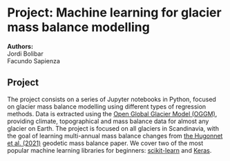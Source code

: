 # Project: Machine learning for glacier mass balance modelling

**Authors:** <br />
Jordi Bolibar <br />
Facundo Sapienza

## Project

The project consists on a series of Jupyter notebooks in Python, focused on glacier mass balance modelling using different types of 
regression methods. Data is extracted using the [Open Global Glacier Model (OGGM)](https://github.com/OGGM/oggm), providing climate, topographical and 
mass balance data for almost any glacier on Earth. The project is focused on all glaciers in Scandinavia, with the goal
of learning multi-annual mass balance changes from [the Hugonnet et al. (2021)](https://www.nature.com/articles/s41586-021-03436-z ) 
geodetic mass balance paper. We cover two of the most popular machine learning libraries for beginners: 
[scikit-learn](https://scikit-learn.org/stable/) and [Keras](https://keras.io/).

